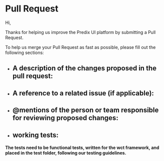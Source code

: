# Pull RequestHi,Thanks for helping us improve the Predix UI platform by submitting a Pull Request.To help us merge your Pull Request as fast as possible, please fill out the following sections:* ## A description of the changes proposed in the pull request:* ## A reference to a related issue (if applicable):* ## @mentions of the person or team responsible for reviewing proposed changes:* ## working tests:#### The tests need to be functional tests, written for the wct framework, and placed in the test folder, following our testing guidelines.
